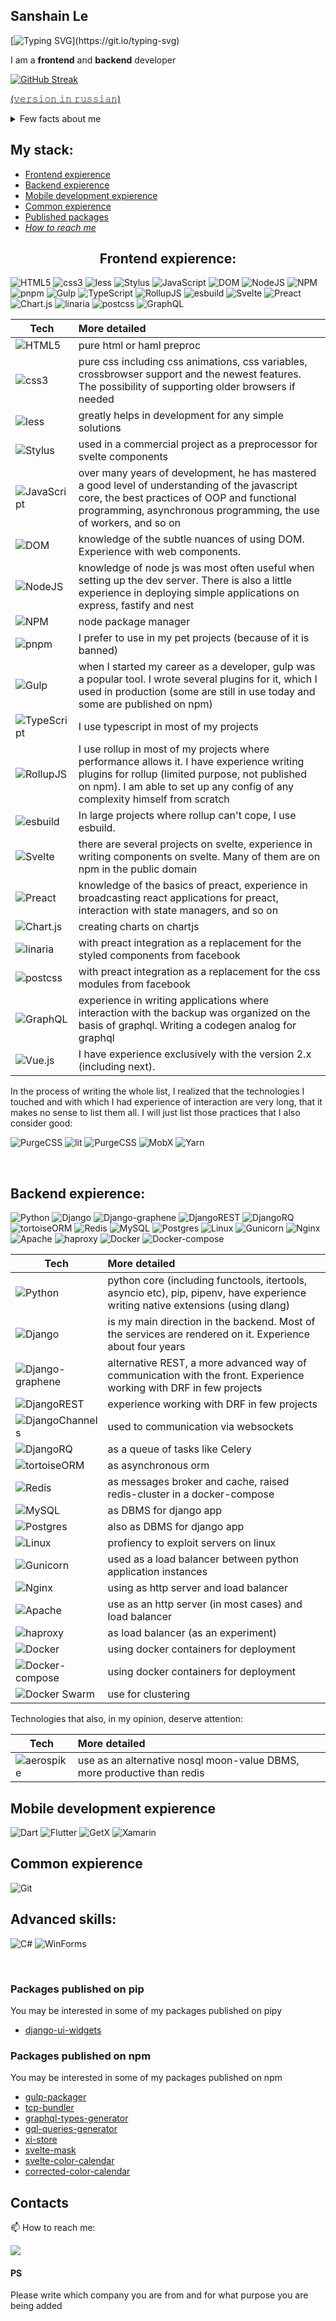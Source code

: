 ## Sanshain Le 

[![Typing SVG](https://readme-typing-svg.herokuapp.com?font=Fira+Code&pause=1000&width=435&lines=Welcome+to+visit!)](https://git.io/typing-svg)

I am a **frontend** and **backend** developer

[![GitHub Streak](http://github-readme-streak-stats.herokuapp.com?user=Sanshain&mode=weekly)](https://git.io/streak-stats)


[(𝚟𝚎𝚛𝚜𝚒𝚘𝚗 𝚒𝚗 𝚛𝚞𝚜𝚜𝚒𝚊𝚗)](#1)

<details>
 <summary>Few facts about me</summary>
 
  - I have been developing for more than 5 years, as you can judge from the history of repositories on my github, as well as from links to some services created by me that have been working for several years

  - I consider initiative, responsibility, scrupulousness and thoroughness to be my distinctive qualities. I am inspired by creative approach and solving difficult tasks that no one has done before me
  
  - I have a higher technical education, which I consider absolutely useless, because the most important things we learn in life in practice
  - I am currently building a house for myself and my family and am open to new job offers
  
</details>


## My stack: 

- [Frontend expierence](#-frontend-expierence-)
- [Backend expierence](#backend-expierence)
- [Mobile development expierence](#mobile-development-expierence)
- [Common expierence](#common-expierence)
- [Published packages](#packages-published-on-pip)
- *[How to reach me](#contacts)*

<h2><center> Frontend expierence:</center> </h2>

![HTML5](https://img.shields.io/badge/html5-%23E34F26.svg?style=for-the-badge&logo=html5&logoColor=white)
![css3](https://img.shields.io/badge/css3-%231572B6.svg?style=for-the-badge&logo=css3&logoColor=white)
![less](https://img.shields.io/badge/less-2B4C80?style=for-the-badge&logo=less&logoColor=white)
![Stylus](https://img.shields.io/badge/stylus-%23ff6347.svg?style=for-the-badge&logo=stylus&logoColor=white)
![JavaScript](https://img.shields.io/badge/javascript-%23323330.svg?style=for-the-badge&logo=javascript&logoColor=%23F7DF1E)
![DOM](https://img.shields.io/badge/Document-4285F4?style=for-the-badge&logo=GoogleChrome&logoColor=white)
![NodeJS](https://img.shields.io/badge/node.js-6DA55F?style=for-the-badge&logo=node.js&logoColor=white)
![NPM](https://img.shields.io/badge/NPM-%23000000.svg?style=for-the-badge&logo=npm&logoColor=white)
![pnpm](https://img.shields.io/badge/pnpm-%232C8EBB.svg?style=for-the-badge&logo=pnpm&logoColor=white&color=f5ab24&labelColor=gray)
![Gulp](https://img.shields.io/badge/GULP-%23CF4647.svg?style=for-the-badge&logo=gulp&logoColor=white)
![TypeScript](https://img.shields.io/badge/typescript-%23007ACC.svg?style=for-the-badge&logo=typescript&logoColor=white)
![RollupJS](https://img.shields.io/badge/RollupJS-ef3335?style=for-the-badge&logo=rollup.js&logoColor=white)
![esbuild](https://img.shields.io/badge/esbuild-gray?style=for-the-badge&logo=esbuild&logoColor=white)
![Svelte](https://img.shields.io/badge/svelte-%23f1413d.svg?style=for-the-badge&logo=svelte&logoColor=white)
![Preact](https://img.shields.io/badge/preact-%8b8bdb.svg?style=for-the-badge&logo=preact&logoColor=white)
![Chart.js](https://img.shields.io/badge/chart.js-F5788D.svg?style=for-the-badge&logo=chart.js&logoColor=white)
![linaria](https://img.shields.io/badge/linaria-linaria.svg?style=for-the-badge&logo=linaria&logoColor=white)
![postcss](https://img.shields.io/badge/postcss-F5789D.svg?style=for-the-badge&logo=postcss&logoColor=white)
![GraphQL](https://img.shields.io/badge/-GraphQL-E10098?style=for-the-badge&logo=graphql&logoColor=white)



| Tech          | More detailed |
| ------------- |:--------------|
| ![HTML5](https://img.shields.io/badge/html5-%23E34F26.svg?style=for-the-badge&logo=html5&logoColor=white)       | pure html or haml preproc |
| ![css3](https://img.shields.io/badge/css3-%231572B6.svg?style=for-the-badge&logo=css3&logoColor=white)         | pure css including css animations, css variables, crossbrowser support and the newest features. The possibility of supporting older browsers if needed |
| ![less](https://img.shields.io/badge/less-2B4C80?style=for-the-badge&logo=less&logoColor=white) | greatly helps in development for any simple solutions|
| ![Stylus](https://img.shields.io/badge/stylus-%23ff6347.svg?style=for-the-badge&logo=stylus&logoColor=white) | used in a commercial project as a preprocessor for svelte components |
| ![JavaScript](https://img.shields.io/badge/javascript-%23323330.svg?style=for-the-badge&logo=javascript&logoColor=%23F7DF1E) | over many years of development, he has mastered a good level of understanding of the javascript core, the best practices of OOP and functional programming, asynchronous programming, the use of workers, and so on |
|![DOM](https://img.shields.io/badge/Document-4285F4?style=for-the-badge&logo=GoogleChrome&logoColor=white)| knowledge of the subtle nuances of using DOM. Experience with web components. |
|![NodeJS](https://img.shields.io/badge/node.js-6DA55F?style=for-the-badge&logo=node.js&logoColor=white)| knowledge of node js was most often useful when setting up the dev server. There is also a little experience in deploying simple applications on express, fastify and nest | 
|![NPM](https://img.shields.io/badge/NPM-%23000000.svg?style=for-the-badge&logo=npm&logoColor=white) | node package manager |
|![pnpm](https://img.shields.io/badge/pnpm-%232C8EBB.svg?style=for-the-badge&logo=pnpm&logoColor=white&color=f5ab24&labelColor=gray)|I prefer to use in my pet projects (because of it is banned) |
|![Gulp](https://img.shields.io/badge/GULP-%23CF4647.svg?style=for-the-badge&logo=gulp&logoColor=white)| when I started my career as a developer, gulp was a popular tool. I wrote several plugins for it, which I used in production (some are still in use today and some are published on npm) |
|![TypeScript](https://img.shields.io/badge/typescript-%23007ACC.svg?style=for-the-badge&logo=typescript&logoColor=white)| I use typescript in most of my projects |
|![RollupJS](https://img.shields.io/badge/RollupJS-ef3335?style=for-the-badge&logo=rollup.js&logoColor=white)| I use rollup in most of my projects where performance allows it. I have experience writing plugins for rollup (limited purpose, not published on npm).  I am able to set up any config of any complexity himself from scratch |
|![esbuild](https://img.shields.io/badge/esbuild-gray?style=for-the-badge&logo=esbuild&logoColor=white)|In large projects where rollup can't cope, I use esbuild.|
|![Svelte](https://img.shields.io/badge/svelte-%23f1413d.svg?style=for-the-badge&logo=svelte&logoColor=white)|there are several projects on svelte, experience in writing components on svelte. Many of them are on npm in the public domain |
|![Preact](https://img.shields.io/badge/preact-%8b8bdb.svg?style=for-the-badge&logo=preact&logoColor=white)|knowledge of the basics of preact, experience in broadcasting react applications for preact, interaction with state managers, and so on |
|![Chart.js](https://img.shields.io/badge/chart.js-F5788D.svg?style=for-the-badge&logo=chart.js&logoColor=white)| creating charts on chartjs |
|![linaria](https://img.shields.io/badge/linaria-linaria.svg?style=for-the-badge&logo=linaria&logoColor=white)| with preact integration  as a replacement for the styled components from facebook |
|![postcss](https://img.shields.io/badge/postcss-F5789D.svg?style=for-the-badge&logo=postcss&logoColor=white)| with preact integration as a replacement for the css modules from facebook |
|![GraphQL](https://img.shields.io/badge/-GraphQL-E10098?style=for-the-badge&logo=graphql&logoColor=white)| experience in writing applications where interaction with the backup was organized on the basis of graphql. Writing a codegen analog for graphql |
|![Vue.js](https://img.shields.io/badge/vuejs-%2335495e.svg?style=for-the-badge&logo=vuedotjs&logoColor=%234FC08D)| I have experience exclusively with the  version 2.x (including next). |


In the process of writing the whole list, I realized that the technologies I touched and with which I had experience of interaction are very long, that it makes no sense to list them all. I will just list those practices that I also consider good:

![PurgeCSS](https://img.shields.io/badge/PurgeCSS-EE3057?style=for-the-badge&logo=PurgeCSS&logoColor=white)
![lit](https://img.shields.io/badge/lit-113057?style=for-the-badge&logo=lit&logoColor=white)
![PurgeCSS](https://img.shields.io/badge/nanostores-red?style=for-the-badge&logo=nanostores&logoColor=white)
![MobX](https://img.shields.io/badge/MobX-orange?style=for-the-badge&logo=MobX&logoColor=white)
![Yarn](https://img.shields.io/badge/yarn-%232C8EBB.svg?style=for-the-badge&logo=yarn&logoColor=white)


&nbsp;&nbsp;&nbsp;&nbsp;&nbsp;&nbsp;


## Backend expierence: 

![Python](https://img.shields.io/badge/python-3670A0?style=for-the-badge&logo=python&logoColor=ffdd54&labelColor=2b5b84)
![Django](https://img.shields.io/badge/django-%23092E20.svg?style=for-the-badge&logo=django&logoColor=white&labelColor=0C4B33)
![Django-graphene](https://img.shields.io/badge/DJANGO-graphene-ff1709?style=for-the-badge&logo=django&logoColor=white&color=2b5b84&labelColor=orange)
![DjangoREST](https://img.shields.io/badge/DJANGO-REST-ff1709?style=for-the-badge&logo=django&logoColor=white&color=A30000&labelColor=0C4B33)
![DjangoRQ](https://img.shields.io/badge/DJANGO-RQ-ff1709?style=for-the-badge&logo=django&logoColor=white&color=f11017&labelColor=0C4B33)
![tortoiseORM](https://img.shields.io/badge/tortoise-ORM-ff1709?style=for-the-badge&logo=tortoise-ORM&logoColor=white&color=lightgray&labelColor=4051b5)
![Redis](https://img.shields.io/badge/redis-%23DD0031.svg?style=for-the-badge&logo=redis&logoColor=white)
![MySQL](https://img.shields.io/badge/mysql-%2300f.svg?style=for-the-badge&logo=mysql&logoColor=white)
![Postgres](https://img.shields.io/badge/postgres-%23316192.svg?style=for-the-badge&logo=postgresql&logoColor=white)
![Linux](https://img.shields.io/badge/Linux-FCC624?style=for-the-badge&logo=linux&logoColor=black)
![Gunicorn](https://img.shields.io/badge/gunicorn-%298729.svg?style=for-the-badge&logo=gunicorn&logoColor=white&color=399b52)
![Nginx](https://img.shields.io/badge/nginx-%23009639.svg?style=for-the-badge&logo=nginx&logoColor=white)
![Apache](https://img.shields.io/badge/apache-%23D42029.svg?style=for-the-badge&logo=apache&logoColor=white)
![haproxy](https://img.shields.io/badge/haproxy-%23D42029.svg?style=for-the-badge&logo=haproxy&logoColor=white)
![Docker](https://img.shields.io/badge/docker-%230db7ed.svg?style=for-the-badge&logo=docker&logoColor=white)
![Docker-compose](https://img.shields.io/badge/docker-compose-%230db7ed.svg?style=for-the-badge&logo=docker-compose&logoColor=white)


| Tech          | More detailed |
| ------------- |:--------------|
| ![Python](https://img.shields.io/badge/python-3670A0?style=for-the-badge&logo=python&logoColor=ffdd54&labelColor=2b5b84) | python core (including functools, itertools, asyncio etc), pip, pipenv, have experience writing native extensions (using dlang) |
|![Django](https://img.shields.io/badge/django-%23092E20.svg?style=for-the-badge&logo=django&logoColor=white&labelColor=0C4B33)| is my main direction in the backend. Most of the services are rendered on it. Experience about four years |
|![Django-graphene](https://img.shields.io/badge/DJANGO-graphene-ff1709?style=for-the-badge&logo=django&logoColor=white&color=2b5b84&labelColor=orange)| alternative REST, a more advanced way of communication with the front. Experience working with DRF in few projects |
|![DjangoREST](https://img.shields.io/badge/DJANGO-REST-ff1709?style=for-the-badge&logo=django&logoColor=white&color=A30000&labelColor=0C4B33)| experience working with DRF in few projects |
|![DjangoChannels](https://img.shields.io/badge/DJANGO-channels-ff1709?style=for-the-badge&logo=django&logoColor=white&color=2980b9&labelColor=0C4B33)| used to communication via websockets |
|![DjangoRQ](https://img.shields.io/badge/DJANGO-RQ-ff1709?style=for-the-badge&logo=django&logoColor=white&color=f11017&labelColor=0C4B33)| as a queue of tasks like Celery |
|![tortoiseORM](https://img.shields.io/badge/tortoise-ORM-ff1709?style=for-the-badge&logo=tortoise-ORM&logoColor=white&color=lightgray&labelColor=4051b5)| as asynchronous orm |
|![Redis](https://img.shields.io/badge/redis-%23DD0031.svg?style=for-the-badge&logo=redis&logoColor=white)| as messages broker and cache, raised redis-cluster in a docker-compose |
|![MySQL](https://img.shields.io/badge/mysql-%2300f.svg?style=for-the-badge&logo=mysql&logoColor=white)| as DBMS for django app |
|![Postgres](https://img.shields.io/badge/postgres-%23316192.svg?style=for-the-badge&logo=postgresql&logoColor=white)| also as DBMS for django app |
|![Linux](https://img.shields.io/badge/Linux-FCC624?style=for-the-badge&logo=linux&logoColor=black)| profiency to exploit servers on linux |
|![Gunicorn](https://img.shields.io/badge/gunicorn-%298729.svg?style=for-the-badge&logo=gunicorn&logoColor=white&color=399b52)| used as a load balancer between python application instances |
|![Nginx](https://img.shields.io/badge/nginx-%23009639.svg?style=for-the-badge&logo=nginx&logoColor=white)| using as http server and load balancer |
|![Apache](https://img.shields.io/badge/apache-%23D42029.svg?style=for-the-badge&logo=apache&logoColor=white)| use as an http server (in most cases) and load balancer |
|![haproxy](https://img.shields.io/badge/haproxy-%23D42029.svg?style=for-the-badge&logo=haproxy&logoColor=white)| as load balancer (as an experiment) |
|![Docker](https://img.shields.io/badge/docker-%230db7ed.svg?style=for-the-badge&logo=docker&logoColor=white)| using docker containers for deployment |
|![Docker-compose](https://img.shields.io/badge/docker-compose-%230db7ed.svg?style=for-the-badge&logo=docker-compose&logoColor=white)| using docker containers for deployment |
|![Docker Swarm](https://img.shields.io/badge/docker-swarm-%230db7ed.svg?style=for-the-badge&logo=docker-swarm&logoColor=white&labelColor=086dd7)| use for clustering |

Technologies that also, in my opinion, deserve attention:

| Tech          | More detailed |
| ------------- |:--------------|
|![aerospike](https://img.shields.io/badge/aerospike-%230db7ed.svg?style=for-the-badge&logo=aerospike&logoColor=white&labelColor=086dd7)| use as an alternative nosql moon-value DBMS, more productive than redis |

## Mobile development expierence 

![Dart](https://img.shields.io/badge/dart-%230175C2.svg?style=for-the-badge&logo=dart&logoColor=white)
![Flutter](https://img.shields.io/badge/Flutter-%2302569B.svg?style=for-the-badge&logo=Flutter&logoColor=white)
![GetX](https://img.shields.io/badge/GetX-%23663399.svg?style=for-the-badge&logo=GetX&logoColor=white)
![Xamarin](https://img.shields.io/badge/Xamarin-3199DC?style=for-the-badge&logo=xamarin&logoColor=white)


## Common expierence

![Git](https://img.shields.io/badge/git-%23F05033.svg?style=for-the-badge&logo=git&logoColor=white)

## Advanced skills: 
![C#](https://img.shields.io/badge/c%23-%23239120.svg?style=for-the-badge&logo=c-sharp&logoColor=white)
![WinForms](https://img.shields.io/badge/WinForms-%23239120.svg?style=for-the-badge&logo=WinForms&logoColor=white)

<br>



### Packages published on pip

You may be interested in some of my packages published on pipy

- [django-ui-widgets](https://pypi.org/project/django-ui-widgets/) 

### Packages published on npm 

You may be interested in some of my packages published on npm

- [gulp-packager](https://www.npmjs.com/package/gulp-packager) 
- [tcp-bundler](https://www.npmjs.com/package/tcp-bundler) 
- [graphql-types-generator](https://www.npmjs.com/package/graphql-types-generator)
- [gql-queries-generator](https://www.npmjs.com/package/gql-queries-generator) 
- [xi-store](https://www.npmjs.com/package/xi-store) 
- [svelte-mask](https://www.npmjs.com/package/svelte-mask)
- [svelte-color-calendar](https://www.npmjs.com/package/svelte-color-calendar) 
- [corrected-color-calendar](https://www.npmjs.com/package/corrected-color-calendar) 





## Contacts

📫 How to reach me: 

<a href="https://t.me/Sanshain_Swa" target="_blank">
<img src="https://img.shields.io/badge/Telegram-2CA5E0?style=for-the-badge&logo=telegram&logoColor=white" />
</a>

#### PS

Please write which company you are from and for what purpose you are being added





<!--
**Sanshain/Sanshain** is a ✨ _special_ ✨ repository because its `README.md` (this file) appears on your GitHub profile.

Here are some ideas to get you started:

- 🔭 I’m currently working on ...
- 🌱 I’m currently learning ...
- 👯 I’m looking to collaborate on ...
- 🤔 I’m looking for help with ...
- 💬 Ask me about ...
- 📫 How to reach me: ...
- 😄 Pronouns: ...
- ⚡ Fun fact: ...
-->
